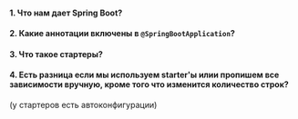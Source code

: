 #### 1. Что нам дает Spring Boot?
#### 2. Какие аннотации включены в `@SpringBootApplication`?
#### 3. Что такое стартеры?
#### 4. Есть разница если мы используем starter'ы илии пропишем все зависимости вручную, кроме того что изменится количество строк?
(у стартеров есть автоконфигурации)
